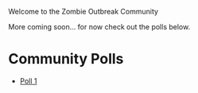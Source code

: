 ---
---

Welcome to the Zombie Outbreak Community

More coming soon... for now check out the polls below.

# Community Polls
- [Poll 1](http://zocommunity.online/polls/poll1)